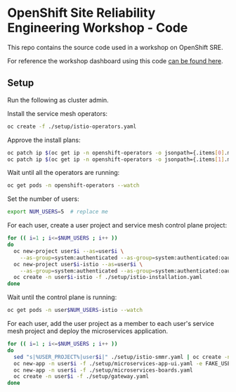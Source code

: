 # OpenShift Site Reliability Engineering Workshop - Code
This repo contains the source code used in a workshop on OpenShift SRE.

For reference the workshop dashboard using this code [can be found here](https://github.com/RedHatGov/sre-workshop-dashboard/).

## Setup

Run the following as cluster admin.

Install the service mesh operators:

```bash
oc create -f ./setup/istio-operators.yaml
```

Approve the install plans:
```bash
oc patch ip $(oc get ip -n openshift-operators -o jsonpath={.items[0].metadata.name}) -n openshift-operators --type merge -p '{"spec":{"approved":true}}'
oc patch ip $(oc get ip -n openshift-operators -o jsonpath={.items[1].metadata.name}) -n openshift-operators --type merge -p '{"spec":{"approved":true}}'
```

Wait until all the operators are running:

```bash
oc get pods -n openshift-operators --watch
```

Set the number of users:
```bash
export NUM_USERS=5  # replace me
```

For each user, create a user project and service mesh control plane project:

```bash
for (( i=1 ; i<=$NUM_USERS ; i++ ))
do
  oc new-project user$i --as=user$i \
    --as-group=system:authenticated --as-group=system:authenticated:oauth
  oc new-project user$i-istio --as=user$i \
    --as-group=system:authenticated --as-group=system:authenticated:oauth
  oc create -n user$i-istio -f ./setup/istio-installation.yaml
done
```

Wait until the control plane is running:

```bash
oc get pods -n user$NUM_USERS-istio --watch
```

For each user, add the user project as a member to each user's service mesh project and deploy the microservices application.

```bash
for (( i=1 ; i<=$NUM_USERS ; i++ ))
do
  sed "s|%USER_PROJECT%|user$i|" ./setup/istio-smmr.yaml | oc create -n user$i-istio -f -
  oc new-app -n user$i -f ./setup/microservices-app-ui.yaml -e FAKE_USER=true
  oc new-app -n user$i -f ./setup/microservices-boards.yaml
  oc create -n user$i -f ./setup/gateway.yaml
done
```
